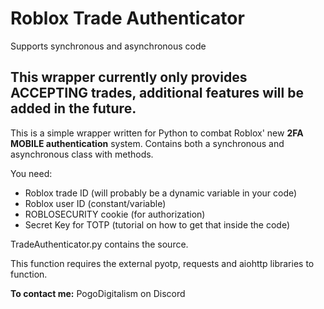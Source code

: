 # Roblox Trade Authenticator
Supports synchronous and asynchronous code
## This wrapper currently only provides ACCEPTING trades, additional features will be added in the future.
This is a simple wrapper written for Python to combat Roblox' new **2FA MOBILE authentication** system. Contains both a synchronous and asynchronous class with methods.

You need:
 - Roblox trade ID (will probably be a dynamic variable in your code)
 - Roblox user ID (constant/variable)
 - ROBLOSECURITY cookie (for authorization)
 - Secret Key for TOTP (tutorial on how to get that inside the code)

TradeAuthenticator.py contains the source.

This function requires the external pyotp, requests and aiohttp libraries to function. 

**To contact me:**
PogoDigitalism on Discord
